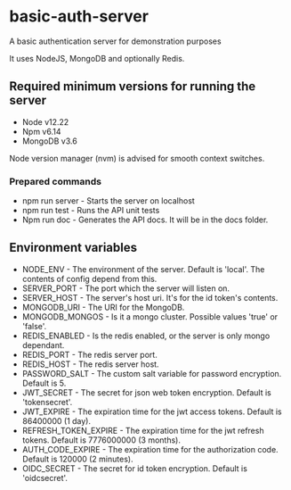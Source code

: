# basic-auth-server
A basic authentication server for demonstration purposes

It uses NodeJS, MongoDB and optionally Redis.

## Required minimum versions for running the server

- Node v12.22
- Npm v6.14
- MongoDB v3.6

Node version manager (nvm) is advised for smooth context switches.

### Prepared commands
- npm run server - Starts the server on localhost
- npm run test - Runs the API unit tests
- Npm run doc - Generates the API docs. It will be in the docs folder.

## Environment variables
- NODE_ENV - The environment of the server. Default is 'local'. The contents of config depend from this.
- SERVER_PORT - The port which the server will listen on.
- SERVER_HOST - The server's host uri. It's for the id token's contents.
- MONGODB_URI - The URI for the MongoDB.
- MONGODB_MONGOS - Is it a mongo cluster. Possible values 'true' or 'false'.
- REDIS_ENABLED - Is the redis enabled, or the server is only mongo dependant.
- REDIS_PORT - The redis server port.
- REDIS_HOST - The redis server host.
- PASSWORD_SALT - The custom salt variable for password encryption. Default is 5.
- JWT_SECRET - The secret for json web token encryption. Default is 'tokensecret'.
- JWT_EXPIRE - The expiration time for the jwt access tokens. Default is 86400000 (1 day).
- REFRESH_TOKEN_EXPIRE - The expiration time for the jwt refresh tokens. Default is 7776000000 (3 months).
- AUTH_CODE_EXPIRE - The expiration time for the authorization code. Default is 120000 (2 minutes).
- OIDC_SECRET - The secret for id token encryption. Default is 'oidcsecret'.